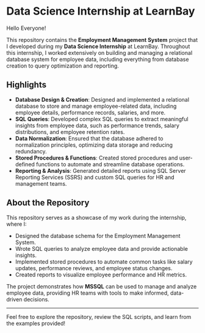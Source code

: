 # Data Science Internship at LearnBay

Hello Everyone!  

This repository contains the **Employment Management System** project that I developed during my **Data Science Internship** at LearnBay. Throughout this internship, I worked extensively on building and managing a relational database system for employee data, including everything from database creation to query optimization and reporting.

## Highlights
- **Database Design & Creation**: Designed and implemented a relational database to store and manage employee-related data, including employee details, performance records, salaries, and more.
- **SQL Queries**: Developed complex SQL queries to extract meaningful insights from employee data, such as performance trends, salary distributions, and employee retention rates.
- **Data Normalization**: Ensured that the database adhered to normalization principles, optimizing data storage and reducing redundancy.
- **Stored Procedures & Functions**: Created stored procedures and user-defined functions to automate and streamline database operations.
- **Reporting & Analysis**: Generated detailed reports using SQL Server Reporting Services (SSRS) and custom SQL queries for HR and management teams.

## About the Repository
This repository serves as a showcase of my work during the internship, where I:
- Designed the database schema for the Employment Management System.
- Wrote SQL queries to analyze employee data and provide actionable insights.
- Implemented stored procedures to automate common tasks like salary updates, performance reviews, and employee status changes.
- Created reports to visualize employee performance and HR metrics.

The project demonstrates how **MSSQL** can be used to manage and analyze employee data, providing HR teams with tools to make informed, data-driven decisions.

---

Feel free to explore the repository, review the SQL scripts, and learn from the examples provided!
